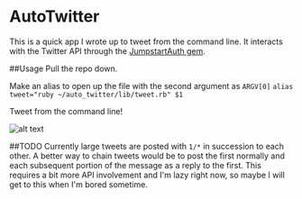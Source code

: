# AutoTwitter
This is a quick app I wrote up to tweet from the command line. It interacts with
the Twitter API through the [JumpstartAuth
gem](https://github.com/JumpstartLab/jumpstart_auth).

##Usage
Pull the repo down.

Make an alias to open up the file with the second argument as `ARGV[0]`
```alias tweet="ruby ~/auto_twitter/lib/tweet.rb" $1```

Tweet from the command line!

![alt text](http://oi62.tinypic.com/21dq33p.jpg "A tweet from the command line")

##TODO
Currently large tweets are posted with `1/*` in succession to each other. A
better way to chain tweets would be to post the first normally and each
subsequent portion of the message as a reply to the first. This requires a bit
more API involvement and I'm lazy right now, so maybe I will get to this when
I'm bored sometime.
